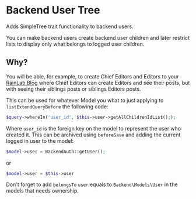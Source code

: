 # Backend User Tree
Adds SimpleTree trait functionality to backend users.

You can make backend users create backend user children and later restrict lists to display only what belongs to logged user children.

## Why?

You will be able, for example, to create Chief Editors and Editors to your [RainLab.Blog](https://octobercms.com/plugin/rainlab-blog) where Chief Editors can create Editors and see their posts, but with seeing their siblings posts or siblings Editors posts.

This can be used for whatever Model you what to just applying to `listExtendQueryBefore` the following code:

```php
$query->whereIn('user_id', $this->user->getAllChildrenIdList(););
```

Where `user_id` is the foreign key on the model to represent the user who created it.
This can be archived using `beforeSave` and adding the current logged in user to the model:

```php
$model->user = BackendAuth::getUser();
```

or

```php
$model->user = $this->user
```

Don't forget to add `belongsTo` `user` equals to `Backend\Models\User` in the models that needs ownership.
